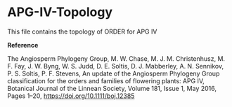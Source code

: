 # APG-IV-Topology
This file contains the topology of ORDER for APG IV


**Reference**

The Angiosperm Phylogeny Group, M. W. Chase, M. J. M. Christenhusz, M. F. Fay, J. W. Byng, W. S. Judd, D. E. Soltis, D. J. Mabberley, A. N. Sennikov, P. S. Soltis, P. F. Stevens, An update of the Angiosperm Phylogeny Group classification for the orders and families of flowering plants: APG IV, Botanical Journal of the Linnean Society, Volume 181, Issue 1, May 2016, Pages 1–20, https://doi.org/10.1111/boj.12385
